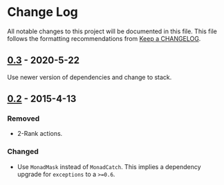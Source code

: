 # Change Log
All notable changes to this project will be documented in this file. This
file follows the formatting recommendations from
[Keep a CHANGELOG](http://keepachangelog.com/).

## [0.3][0.3] - 2020-5-22
Use newer version of dependencies and change to stack.

## [0.2][0.2] - 2015-4-13
### Removed
- 2-Rank actions.

### Changed
- Use `MonadMask` instead of `MonadCatch`. This implies a dependency
  upgrade for `exceptions` to a `>=0.6`.

[0.3]: https://github.com/cornelius-sevald/network-simple-sockaddr/compare/v0.2...v0.3
[0.2]: https://github.com/jdnavarro/compare/v0.1...v0.2
